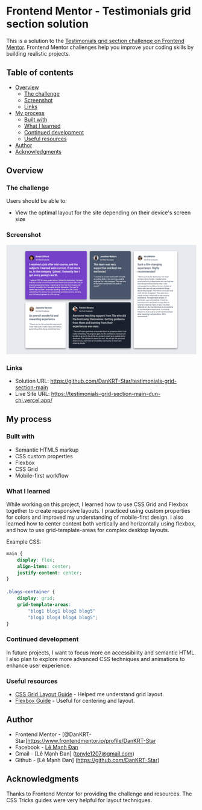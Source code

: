 
# Frontend Mentor - Testimonials grid section solution

This is a solution to the [Testimonials grid section challenge on Frontend Mentor](https://www.frontendmentor.io/challenges/testimonials-grid-section-Nnw6J7Un7). Frontend Mentor challenges help you improve your coding skills by building realistic projects.

## Table of contents

- [Overview](#overview)
  - [The challenge](#the-challenge)
  - [Screenshot](#screenshot)
  - [Links](#links)
- [My process](#my-process)
  - [Built with](#built-with)
  - [What I learned](#what-i-learned)
  - [Continued development](#continued-development)
  - [Useful resources](#useful-resources)
- [Author](#author)
- [Acknowledgments](#acknowledgments)

## Overview

### The challenge

Users should be able to:

- View the optimal layout for the site depending on their device's screen size

### Screenshot

![Design preview for the Testimonials grid section coding challenge](./images/127.0.0.1_5501_%20(2).png)

### Links

- Solution URL: https://github.com/DanKRT-Star/testimonials-grid-section-main
- Live Site URL: https://testimonials-grid-section-main-dun-chi.vercel.app/

## My process

### Built with

- Semantic HTML5 markup
- CSS custom properties
- Flexbox
- CSS Grid
- Mobile-first workflow

### What I learned

While working on this project, I learned how to use CSS Grid and Flexbox together to create responsive layouts. I practiced using custom properties for colors and improved my understanding of mobile-first design. I also learned how to center content both vertically and horizontally using flexbox, and how to use grid-template-areas for complex desktop layouts.

Example CSS:

```css
main {
    display: flex;
    align-items: center;
    justify-content: center;
}

.blogs-container {
    display: grid;
    grid-template-areas: 
        "blog1 blog1 blog2 blog5"
        "blog3 blog4 blog4 blog5";
}
```

### Continued development

In future projects, I want to focus more on accessibility and semantic HTML. I also plan to explore more advanced CSS techniques and animations to enhance user experience.

### Useful resources

- [CSS Grid Layout Guide](https://css-tricks.com/snippets/css/complete-guide-grid/) - Helped me understand grid layout.
- [Flexbox Guide](https://css-tricks.com/snippets/css/a-guide-to-flexbox/) - Useful for centering and layout.

## Author

- Frontend Mentor - [@DanKRT-Star]https://www.frontendmentor.io/profile/DanKRT-Star
- Facebook - [Lê Mạnh Đan](https://www.facebook.com/le.manh.an.887330)
- Gmail - [Lê Mạnh Đan] (tonyle1207@gmail.com)
- Github - [Lê Mạnh Đan] (https://github.com/DanKRT-Star)

## Acknowledgments

Thanks to Frontend Mentor for providing the challenge and resources. The CSS Tricks guides were very helpful for layout techniques.